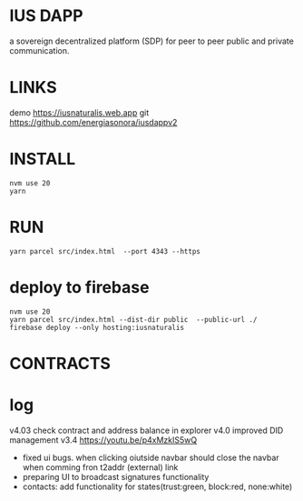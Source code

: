 # IUS DAPP

a sovereign decentralized platform (SDP) for peer to peer  public and private communication.

# LINKS
demo https://iusnaturalis.web.app
git https://github.com/energiasonora/iusdappv2


# INSTALL
```
nvm use 20
yarn                              
```

# RUN
```
yarn parcel src/index.html  --port 4343 --https
```
 

# deploy to firebase

```
nvm use 20
yarn parcel src/index.html --dist-dir public  --public-url ./
firebase deploy --only hosting:iusnaturalis
```


# CONTRACTS
<!-- testnet v5 0x70F0B5fa20C296703fe101f294913cd1B6cCE053 -->

# log
v4.03 check contract and address balance in explorer
v4.0 improved DID management
v3.4 https://youtu.be/p4xMzkIS5wQ
- fixed ui bugs. when clicking oiutside navbar should close the navbar when comming fron t2addr (external) link 
- preparing UI to broadcast signatures functionality
- contacts: add functionality for states(trust:green, block:red, none:white)

